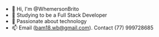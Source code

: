 - 👋 Hi, I'm @WhemersonBrito
- 🌱 Studying to be a Full Stack Developer
- 💞️ Passionate about technology
- 📫 Email (bam18.wb@gmail.com). Contact (77) 999728685

<!---
WhemersonBrito/WhemersonBrito is a ✨ special ✨ repository because its `README.md` (this file) appears on your GitHub profile.
You can click the Preview link to take a look at your changes.
--->
